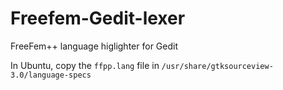 # Freefem-Gedit-lexer

FreeFem++ language higlighter for Gedit

In Ubuntu, copy the `ffpp.lang` file in `/usr/share/gtksourceview-3.0/language-specs`
